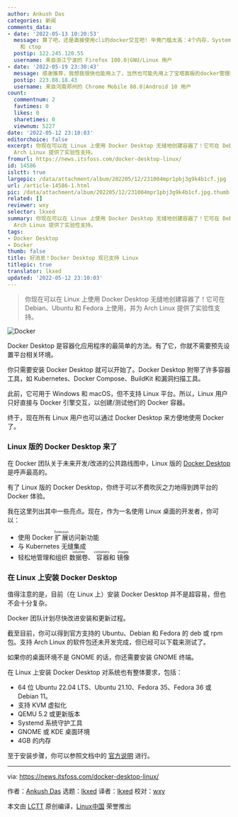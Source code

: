 ```yaml
---
author: Ankush Das
categories: 新闻
comments_data:
- date: '2022-05-13 10:20:53'
  message: 算了吧，还是直接使用cli的docker交互吧! 毕竟门槛太高：4个内存，Systemd,gnome kde qemu.推荐两个小工具：lazydocker
    和 ctop
  postip: 122.245.120.55
  username: 来自浙江宁波的 Firefox 100.0|GNU/Linux 用户
- date: '2022-05-19 23:30:43'
  message: 感谢推荐，我想我很快也能用上了，当然也可能先用上了宝塔面板的docker管理器 。
  postip: 223.88.18.43
  username: 来自河南郑州的 Chrome Mobile 88.0|Android 10 用户
count:
  commentnum: 2
  favtimes: 0
  likes: 0
  sharetimes: 0
  viewnum: 5227
date: '2022-05-12 23:10:03'
editorchoice: false
excerpt: 你现在可以在 Linux 上使用 Docker Desktop 无缝地创建容器了！它可在 Debian、Ubuntu 和 Fedora 上使用，并为
  Arch Linux 提供了实验性支持。
fromurl: https://news.itsfoss.com/docker-desktop-linux/
id: 14586
islctt: true
largepic: /data/attachment/album/202205/12/231004mpr1pbj3g9k4b1cf.jpg
url: /article-14586-1.html
pic: /data/attachment/album/202205/12/231004mpr1pbj3g9k4b1cf.jpg.thumb.jpg
related: []
reviewer: wxy
selector: lkxed
summary: 你现在可以在 Linux 上使用 Docker Desktop 无缝地创建容器了！它可在 Debian、Ubuntu 和 Fedora 上使用，并为
  Arch Linux 提供了实验性支持。
tags:
- Docker Desktop
- Docker
thumb: false
title: 好消息！Docker Desktop 现已支持 Linux
titlepic: true
translator: lkxed
updated: '2022-05-12 23:10:03'
---
```



> 
> 你现在可以在 Linux 上使用 Docker Desktop 无缝地创建容器了！它可在 Debian、Ubuntu 和 Fedora 上使用，并为 Arch Linux 提供了实验性支持。
> 
> 
> 


![Docker](/data/attachment/album/202205/12/231004mpr1pbj3g9k4b1cf.jpg)


Docker Desktop 是容器化应用程序的最简单的方法。有了它，你就不需要预先设置平台相关环境。


你只需要安装 Docker Desktop 就可以开始了。Docker Desktop 附带了许多容器工具，如 Kubernetes、Docker Compose、BuildKit 和漏洞扫描工具。


此前，它可用于 Windows 和 macOS，但不支持 Linux 平台。所以，Linux 用户只好直接与 Docker 引擎交互，以创建/测试他们的 Docker 容器。


终于，现在所有 Linux 用户也可以通过 Docker Desktop 来方便地使用 Docker 了。


### Linux 版的 Docker Desktop 来了


在 Docker 团队关于未来开发/改进的公共路线图中，Linux 版的 [Docker Desktop](https://www.docker.com/products/docker-desktop/) 是呼声最高的。


有了 Linux 版的 Docker Desktop，你终于可以不费吹灰之力地得到跨平台的 Docker 体验。


我在这里列出其中一些亮点。现在，作为一名使用 Linux 桌面的开发者，你可以：


* 使用 Docker <ruby> 扩展 <rt>  Extension </rt></ruby> 访问新功能
* 与 Kubernetes 无缝集成
* 轻松地管理和组织 <ruby> 数据卷 <rt>  volumes </rt></ruby>、<ruby> 容器 <rt>  containers </rt></ruby> 和 <ruby> 镜像 <rt>  images </rt></ruby>


### 在 Linux 上安装 Docker Desktop


值得注意的是，目前（在 Linux 上）安装 Docker Desktop 并不是超容易，但也不会十分复杂。


Docker 团队计划尽快改进安装和更新过程。


截至目前，你可以得到官方支持的 Ubuntu、Debian 和 Fedora 的 deb 或 rpm 包。支持 Arch Linux 的软件包还未开发完成，但已经可以下载来测试了。


如果你的桌面环境不是 GNOME 的话，你还需要安装 GNOME 终端。


在 Linux 上安装 Docker Desktop 对系统也有整体要求，包括：


* 64 位 Ubuntu 22.04 LTS、Ubuntu 21.10、Fedora 35、Fedora 36 或 Debian 11。
* 支持 KVM 虚拟化
* QEMU 5.2 或更新版本
* Systemd 系统守护工具
* GNOME 或 KDE 桌面环境
* 4GB 的内存


至于安装步骤，你可以参照文档中的 [官方说明](https://docs.docker.com/desktop/linux/install/) 进行。




---


via: <https://news.itsfoss.com/docker-desktop-linux/>


作者：[Ankush Das](https://news.itsfoss.com/author/ankush/) 选题：[lkxed](https://github.com/lkxed) 译者：[lkxed](https://github.com/lkxed) 校对：[wxy](https://github.com/wxy)


本文由 [LCTT](https://github.com/LCTT/TranslateProject) 原创编译，[Linux中国](https://linux.cn/) 荣誉推出
